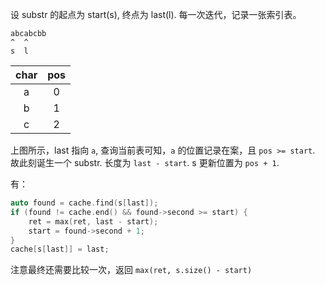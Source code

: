 设 substr 的起点为 start(s), 终点为 last(l). 每一次迭代，记录一张索引表。

    abcabcbb
    ^  ^
    s  l
    
|char|pos|
|:--:|:-:|
| a  | 0 |
| b  | 1 |
| c  | 2 |

上图所示，last 指向 `a`, 查询当前表可知，`a` 的位置记录在案，且 `pos >= start`. 故此刻诞生一个 substr. 长度为 `last - start`. s 更新位置为 `pos + 1`.

有：

```cpp
auto found = cache.find(s[last]);
if (found != cache.end() && found->second >= start) {
    ret = max(ret, last - start);
    start = found->second + 1;
}
cache[s[last]] = last;
```

注意最终还需要比较一次，返回 `max(ret, s.size() - start)`





